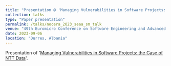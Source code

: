 ```yaml
---
title: "Presentation @ 'Managing Vulnerabilities in Software Projects: the Case of NTT Data'"
collection: talks
type: "Paper presentation"
permalink: /talks/nocera_2023_seaa_sm_talk
venue: "49th Euromicro Conference on Software Engineering and Advanced Applications (SEAA)"
date: 2023-09-06
location: "Durres, Albania"
---
```


Presentation of '[Managing Vulnerabilities in Software Projects: the Case of NTT Data](../publication/nocera_2023_seaa_sm)'.




